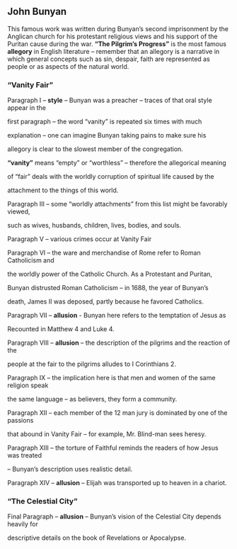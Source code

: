 ## John Bunyan

This famous work was written during Bunyan’s second imprisonment by the Anglican church for his protestant religious views and his support of the Puritan cause during the war. **“The Pilgrim’s Progress”** is the most famous **<span class="underline">allegory</span>** in English literature – remember that an allegory is a narrative in which general concepts such as sin, despair, faith are represented as people or as aspects of the natural world.

### “Vanity Fair”

Paragraph I – **<span class="underline">style</span>** – Bunyan was a preacher – traces of that oral style appear in the

first paragraph – the word “vanity” is repeated six times with much

explanation – one can imagine Bunyan taking pains to make sure his

allegory is clear to the slowest member of the congregation.

**“vanity”** means “empty” or “worthless” – therefore the allegorical meaning

of “fair” deals with the worldly corruption of spiritual life caused by the

attachment to the things of this world.

Paragraph III – some “worldly attachments” from this list might be favorably viewed,

such as wives, husbands, children, lives, bodies, and souls.

Paragraph V – various crimes occur at Vanity Fair

Paragraph VI – the ware and merchandise of Rome refer to Roman Catholicism and

the worldly power of the Catholic Church. As a Protestant and Puritan,

Bunyan distrusted Roman Catholicism – in 1688, the year of Bunyan’s

death, James II was deposed, partly because he favored Catholics.

Paragraph VII – **<span class="underline">allusion</span>** - Bunyan here refers to the temptation of Jesus as

Recounted in Matthew 4 and Luke 4.

Paragraph VIII – **<span class="underline">allusion</span>** – the description of the pilgrims and the reaction of the

people at the fair to the pilgrims alludes to I Corinthians 2.

Paragraph IX – the implication here is that men and women of the same religion speak

the same language – as believers, they form a community.

Paragraph XII – each member of the 12 man jury is dominated by one of the passions

that abound in Vanity Fair – for example, Mr. Blind-man sees heresy.

Paragraph XIII – the torture of Faithful reminds the readers of how Jesus was treated

– Bunyan’s description uses realistic detail.

Paragraph XIV – **<span class="underline">allusion</span>** – Elijah was transported up to heaven in a chariot.

### “The Celestial City”

Final Paragraph – **<span class="underline">allusion</span>** – Bunyan’s vision of the Celestial City depends heavily for

descriptive details on the book of Revelations or Apocalypse.

